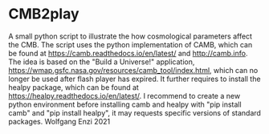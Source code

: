 # CMB2play
A small python script to illustrate the how cosmological parameters affect the CMB. The script uses the python implementation of CAMB, which can be found at https://camb.readthedocs.io/en/latest/ and http://camb.info. The idea is based on the "Build a Universe!" application, https://wmap.gsfc.nasa.gov/resources/camb_tool/index.html, which can no longer be used after flash player has expired. It further requires to install the healpy package, which can be found at https://healpy.readthedocs.io/en/latest/. I recommend to create a new python environment before installing camb and healpy with "pip install camb" and "pip install healpy", it may requests specific versions of standard packages. Wolfgang Enzi 2021
